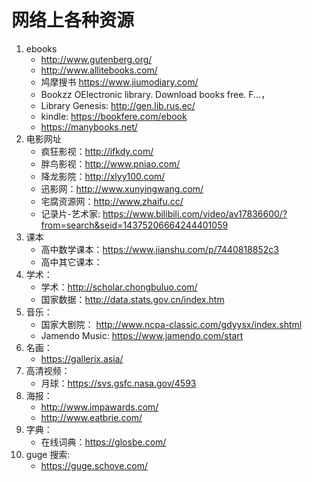 # 网络上各种资源
1. ebooks   
   * http://www.gutenberg.org/
   * http://www.allitebooks.com/
   * 鸠摩搜书 https://www.jiumodiary.com/
   * Bookzz OElectronic library. Download books free. F...，
   * Library Genesis: http://gen.lib.rus.ec/
   * kindle: https://bookfere.com/ebook
   * https://manybooks.net/
2. 电影网址
   * 疯狂影视：http://ifkdy.com/
   * 胖鸟影视：http://www.pniao.com/
   * 降龙影院：http://xlyy100.com/
   * 迅影网：http://www.xunyingwang.com/
   * 宅腐资源网：http://www.zhaifu.cc/
   * 记录片-艺术家: https://www.bilibili.com/video/av17836600/?from=search&seid=14375206664244401059
3. 课本
   * 高中数学课本：https://www.jianshu.com/p/7440818852c3
   * 高中其它课本：
4. 学术：
   * 学术：http://scholar.chongbuluo.com/
   * 国家数据：http://data.stats.gov.cn/index.htm
5. 音乐：
   * 国家大剧院： http://www.ncpa-classic.com/gdyysx/index.shtml
   * Jamendo Music: https://www.jamendo.com/start
6. 名画：
   * https://gallerix.asia/
7. 高清视频：
   * 月球：https://svs.gsfc.nasa.gov/4593
8. 海报：
   * http://www.impawards.com/
   * http://www.eatbrie.com/
9. 字典：
   * 在线词典：https://glosbe.com/
10. guge 搜索: 
      * https://guge.schove.com/
      
 
